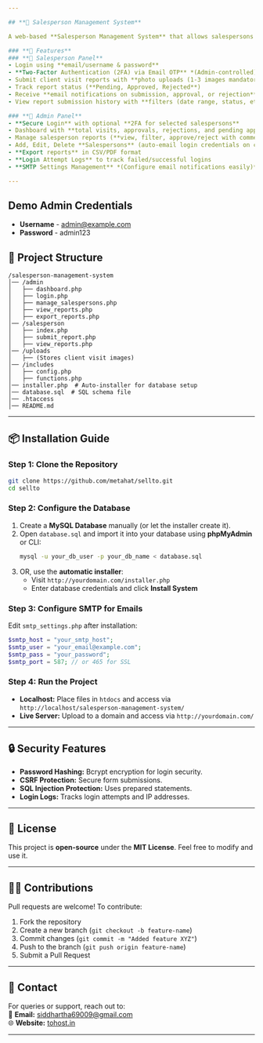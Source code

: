 ```yaml
---

## **📌 Salesperson Management System**  

A web-based **Salesperson Management System** that allows salespersons to submit client visit reports, track approvals, and manage users via an admin panel with email notifications.  

### **🚀 Features**
### **🔹 Salesperson Panel**
- Login using **email/username & password**  
- **Two-Factor Authentication (2FA) via Email OTP** *(Admin-controlled)*  
- Submit client visit reports with **photo uploads (1-3 images mandatory)**  
- Track report status (**Pending, Approved, Rejected**)  
- Receive **email notifications on submission, approval, or rejection**  
- View report submission history with **filters (date range, status, etc.)**  

### **🔹 Admin Panel**
- **Secure Login** with optional **2FA for selected salespersons**  
- Dashboard with **total visits, approvals, rejections, and pending approvals**  
- Manage salesperson reports (**view, filter, approve/reject with comments**)  
- Add, Edit, Delete **Salespersons** (auto-email login credentials on creation)  
- **Export reports** in CSV/PDF format  
- **Login Attempt Logs** to track failed/successful logins  
- **SMTP Settings Management** *(Configure email notifications easily)*  

---
```

## **Demo Admin Credentials**
 - **Username** - admin@example.com
 - **Password** - admin123

## **📂 Project Structure**
```
/salesperson-management-system
│── /admin
│   ├── dashboard.php
│   ├── login.php
│   ├── manage_salespersons.php
│   ├── view_reports.php
│   ├── export_reports.php
│── /salesperson
│   ├── index.php
│   ├── submit_report.php
│   ├── view_reports.php
│── /uploads
│   ├── (Stores client visit images)
│── /includes
│   ├── config.php
│   ├── functions.php
│── installer.php  # Auto-installer for database setup
│── database.sql  # SQL schema file
│── .htaccess
│── README.md
```

---

## **📦 Installation Guide**
### **Step 1: Clone the Repository**
```sh
git clone https://github.com/metahat/sellto.git
cd sellto
```

### **Step 2: Configure the Database**
1. Create a **MySQL Database** manually (or let the installer create it).  
2. Open `database.sql` and import it into your database using **phpMyAdmin** or CLI:  
   ```sh
   mysql -u your_db_user -p your_db_name < database.sql
   ```
3. OR, use the **automatic installer**:
   - Visit `http://yourdomain.com/installer.php`
   - Enter database credentials and click **Install System**  

### **Step 3: Configure SMTP for Emails**
Edit `smtp_settings.php` after installation:
```php
$smtp_host = "your_smtp_host";
$smtp_user = "your_email@example.com";
$smtp_pass = "your_password";
$smtp_port = 587; // or 465 for SSL
```

### **Step 4: Run the Project**
- **Localhost:** Place files in `htdocs` and access via `http://localhost/salesperson-management-system/`  
- **Live Server:** Upload to a domain and access via `http://yourdomain.com/`  

---

## **🔒 Security Features**
- **Password Hashing:** Bcrypt encryption for login security.  
- **CSRF Protection:** Secure form submissions.  
- **SQL Injection Protection:** Uses prepared statements.  
- **Login Logs:** Tracks login attempts and IP addresses.  

---

## **📜 License**
This project is **open-source** under the **MIT License**. Feel free to modify and use it.  

---

## **👨‍💻 Contributions**
Pull requests are welcome! To contribute:  
1. Fork the repository  
2. Create a new branch (`git checkout -b feature-name`)  
3. Commit changes (`git commit -m "Added feature XYZ"`)  
4. Push to the branch (`git push origin feature-name`)  
5. Submit a Pull Request  

---

## **📧 Contact**
For queries or support, reach out to:  
📩 **Email:** siddhartha69009@gmail.com  
🌐 **Website:** [tohost.in](https://tohost.in/)  

---
